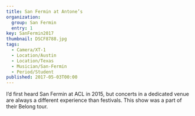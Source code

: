 ```yaml
---
title: San Fermin at Antone’s
organization: 
  group: San Fermin
  entry: 1
key: SanFermin2017
thumbnail: DSCF8788.jpg
tags:
  - Camera/XT-1
  - Location/Austin
  - Location/Texas
  - Musician/San-Fermin
  - Period/Student
published: 2017-05-03T00:00
---
```

I’d first heard San Fermin at ACL in 2015, but concerts in a dedicated venue are always a different experience than festivals. This show was a part of their Belong tour.
